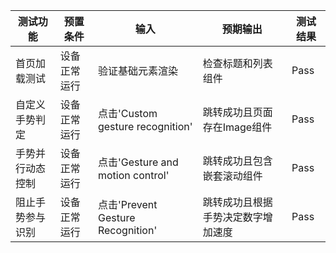 | 测试功能     | 预置条件     | 输入                              | 预期输出              | 测试结果 |
|----------| ------------ |---------------------------------|-------------------| -------- |
| 首页加载测试   | 设备正常运行 | 验证基础元素渲染                        | 检查标题和列表组件         | Pass     |
| 自定义手势判定 | 设备正常运行 | 点击'Custom gesture recognition'  | 跳转成功且页面存在Image组件  | Pass     |
| 手势并行动态控制    | 设备正常运行 | 点击'Gesture and motion control'  | 跳转成功且包含嵌套滚动组件     | Pass     |
| 阻止手势参与识别   | 设备正常运行 | 点击'Prevent Gesture Recognition' | 跳转成功且根据手势决定数字增加速度 | Pass     |